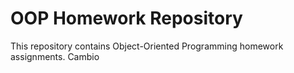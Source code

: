 # OOP Homework Repository

This repository contains Object-Oriented Programming homework assignments.
Cambio
